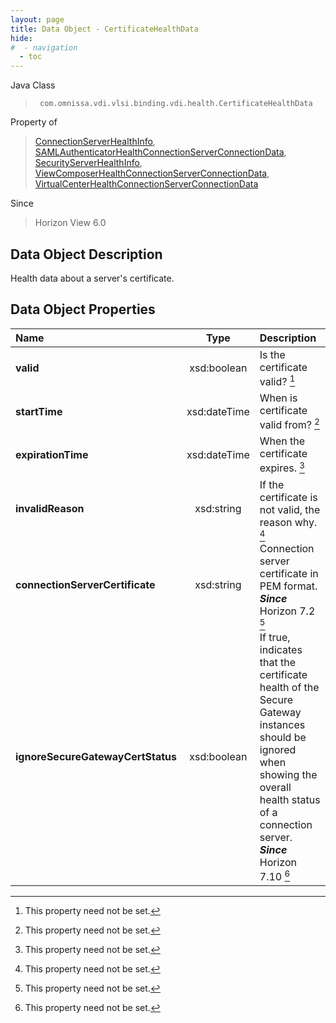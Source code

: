 ```yaml
---
layout: page
title: Data Object - CertificateHealthData
hide:
#  - navigation
  - toc
---
```






Java Class
> ` com.omnissa.vdi.vlsi.binding.vdi.health.CertificateHealthData`

Property of
> [ConnectionServerHealthInfo](vdi.health.ConnectionServerHealth.ConnectionServerHealthInfo.md#field_detail), [SAMLAuthenticatorHealthConnectionServerConnectionData](vdi.health.SAMLAuthenticatorHealth.ConnectionServerConnectionData.md#field_detail), [SecurityServerHealthInfo](vdi.health.SecurityServerHealth.SecurityServerHealthInfo.md#field_detail), [ViewComposerHealthConnectionServerConnectionData](vdi.health.ViewComposerHealth.ConnectionServerConnectionData.md#field_detail), [VirtualCenterHealthConnectionServerConnectionData](vdi.health.VirtualCenterHealth.ConnectionServerConnectionData.md#field_detail)

Since
> Horizon View 6.0


## Data Object Description

Health data about a server's certificate.

## Data Object Properties

 Name | Type | Description
:---|:---:|:---
**valid**|  xsd:boolean|  Is the certificate valid? [^1]
**startTime**|  xsd:dateTime|  When is certificate valid from? [^1]
**expirationTime**|  xsd:dateTime|  When the certificate expires. [^1]
**invalidReason**|  xsd:string|  If the certificate is not valid, the reason why. [^1]
**connectionServerCertificate**|  xsd:string|  Connection server certificate in PEM format.  **_Since_** Horizon 7.2 [^1]
**ignoreSecureGatewayCertStatus**|  xsd:boolean|  If true, indicates that the certificate health of the Secure Gateway instances should be ignored when showing the overall health status of a connection server.  **_Since_** Horizon 7.10 [^1]


 


[^1]: This property need not be set.
